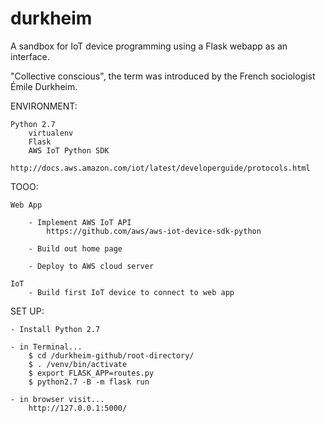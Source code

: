 # durkheim
A sandbox for IoT device programming using a Flask webapp as an interface.

"Collective conscious", the term was introduced by the French sociologist Émile Durkheim.


ENVIRONMENT:
    
    Python 2.7
        virtualenv
        Flask
        AWS IoT Python SDK
            http://docs.aws.amazon.com/iot/latest/developerguide/protocols.html
        



TOOO:
    
    Web App
        
        - Implement AWS IoT API
            https://github.com/aws/aws-iot-device-sdk-python

        - Build out home page

        - Deploy to AWS cloud server

    IoT
        - Build first IoT device to connect to web app


SET UP:
    
    - Install Python 2.7

    - in Terminal...
        $ cd /durkheim-github/root-directory/
        $ . /venv/bin/activate
        $ export FLASK_APP=routes.py
        $ python2.7 -B -m flask run

    - in browser visit...
        http://127.0.0.1:5000/

